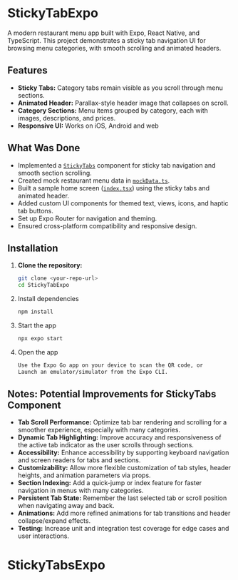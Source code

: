 # StickyTabExpo

A modern restaurant menu app built with Expo, React Native, and TypeScript. This project demonstrates a sticky tab navigation UI for browsing menu categories, with smooth scrolling and animated headers.

## Features

- **Sticky Tabs:** Category tabs remain visible as you scroll through menu sections.
- **Animated Header:** Parallax-style header image that collapses on scroll.
- **Category Sections:** Menu items grouped by category, each with images, descriptions, and prices.
- **Responsive UI:** Works on iOS, Android and web

## What Was Done

- Implemented a [`StickyTabs`](components/StickyTabs.tsx) component for sticky tab navigation and smooth section scrolling.
- Created mock restaurant menu data in [`mockData.ts`](data/mockData.ts).
- Built a sample home screen ([`index.tsx`](<app/(tabs)/index.tsx>)) using the sticky tabs and animated header.
- Added custom UI components for themed text, views, icons, and haptic tab buttons.
- Set up Expo Router for navigation and theming.
- Ensured cross-platform compatibility and responsive design.

## Installation

1. **Clone the repository:**

   ```sh
   git clone <your-repo-url>
   cd StickyTabExpo
   ```

2. Install dependencies

   ```bash
   npm install
   ```

3. Start the app

   ```bash
   npx expo start
   ```

4. Open the app

   ```bash
   Use the Expo Go app on your device to scan the QR code, or
   Launch an emulator/simulator from the Expo CLI.
   ```

## Notes: Potential Improvements for StickyTabs Component

- **Tab Scroll Performance:** Optimize tab bar rendering and scrolling for a smoother experience, especially with many categories.
- **Dynamic Tab Highlighting:** Improve accuracy and responsiveness of the active tab indicator as the user scrolls through sections.
- **Accessibility:** Enhance accessibility by supporting keyboard navigation and screen readers for tabs and sections.
- **Customizability:** Allow more flexible customization of tab styles, header heights, and animation parameters via props.
- **Section Indexing:** Add a quick-jump or index feature for faster navigation in menus with many categories.
- **Persistent Tab State:** Remember the last selected tab or scroll position when navigating away and back.
- **Animations:** Add more refined animations for tab transitions and header collapse/expand effects.
- **Testing:** Increase unit and integration test coverage for edge cases and user interactions.

# StickyTabsExpo

